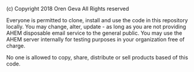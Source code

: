 (c) Copyright 2018 Oren Geva
All Rights reserved

Everyone is permitted to clone, install and use the code in this repository locally.
You may change, alter, update - as long as you are not providing AHEM disposable email service to the general public.
You may use the AHEM server internally for testing purposes in your organization free of charge.

No one is allowed to copy, share, distribute or sell products based of this code.

